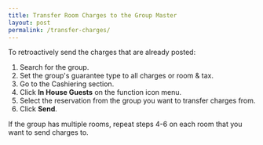 ```yaml
---
title: Transfer Room Charges to the Group Master
layout: post
permalink: /transfer-charges/
---
```


To retroactively send the charges that are already posted:

1. Search for the group.
2. Set the group's guarantee type to all charges or room & tax.
3. Go to the Cashiering section.
4. Click **In House Guests** on the function icon menu.
5. Select the reservation from the group you want to transfer charges from.
6. Click **Send**.

If the group has multiple rooms, repeat steps 4-6 on each room that you want to send charges
to.
